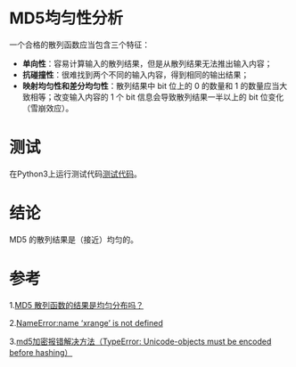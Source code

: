 # MD5均匀性分析
一个合格的散列函数应当包含三个特征：
- **单向性**：容易计算输入的散列结果，但是从散列结果无法推出输入内容；
- **抗碰撞性**：很难找到两个不同的输入内容，得到相同的输出结果；
- **映射均匀性和差分均匀性**：散列结果中 bit 位上的 0 的数量和 1 的数量应当大致相等；改变输入内容的 1 个 bit 信息会导致散列结果一半以上的 bit 位变化（雪崩效应）。

# 测试
在Python3上运行测试代码[测试代码](./MD5均匀性分析.py)。

# 结论
MD5 的散列结果是（接近）均匀的。

# 参考
1.[MD5 散列函数的结果是均匀分布吗？](https://liam.page/2015/08/12/does-the-result-of-md5-hash-function-uniform/)

2.[NameError:name ‘xrange’ is not defined](https://www.cnblogs.com/hdk1993/p/8893991.html)

3.[md5加密报错解决方法（TypeError: Unicode-objects must be encoded before hashing）](https://www.cnblogs.com/cheng10/p/9995668.html)

